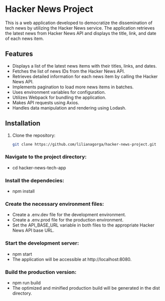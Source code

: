 # Hacker News Project

This is a web application developed to democratize the dissemination of tech news by utilizing the Hacker News service. The application retrieves the latest news from Hacker News API and displays the title, link, and date of each news item.

## Features

- Displays a list of the latest news items with their titles, links, and dates.
- Fetches the list of news IDs from the Hacker News API.
- Retrieves detailed information for each news item by calling the Hacker News API.
- Implements pagination to load more news items in batches.
- Uses environment variables for configuration.
- Utilizes Webpack for bundling the application.
- Makes API requests using Axios.
- Handles data manipulation and rendering using Lodash.

## Installation

1. Clone the repository:

    ```bash
    git clone https://github.com/lilianagorga/hacker-news-project.git

### Navigate to the project directory: 
* cd hacker-news-tech-app

### Install the dependecies: 
* npm install

### Create the necessary environment files: 
* Create a .env.dev file for the development environment.
* Create a .env.prod file for the production environment.
* Set the API_BASE_URL variable in both files to the appropriate Hacker News API base URL.

### Start the development server:
* npm start
* The application will be accessible at http://localhost:8080.

### Build the production version:
* npm run build
* The optimized and minified production build will be generated in the dist directory.